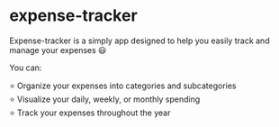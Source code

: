 # expense-tracker

Expense-tracker is a simply app designed to help you easily track and manage your expenses 😃

You can:

⭐ Organize your expenses into categories and subcategories  
⭐ Visualize your daily, weekly, or monthly spending  
⭐ Track your expenses throughout the year  
